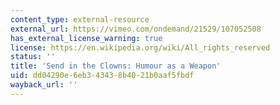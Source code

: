 ```yaml
---
content_type: external-resource
external_url: https://vimeo.com/ondemand/21529/107052508
has_external_license_warning: true
license: https://en.wikipedia.org/wiki/All_rights_reserved
status: ''
title: 'Send in the Clowns: Humour as a Weapon'
uid: dd04290e-6eb3-4343-8b40-21b0aaf5fbdf
wayback_url: ''
---
```

